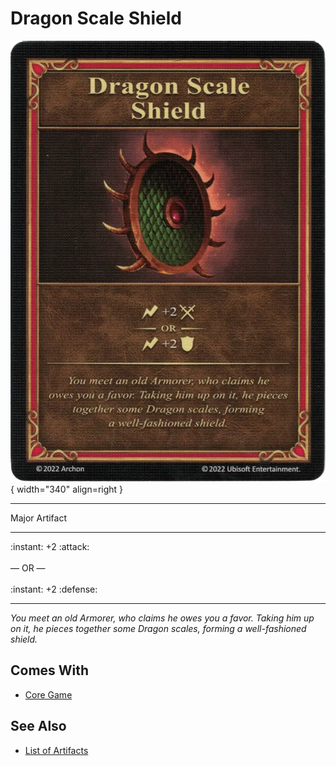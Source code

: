 # Dragon Scale Shield

![Dragon Scale Shield](../assets/artifacts_major-dragon_scale_shield.webp){ width="340" align=right }
___
Major Artifact
___
:instant: +2 :attack:<br><br>— OR —<br><br>:instant: +2 :defense:
___
*You meet an old Armorer, who claims he owes you a favor. Taking him up on it, he pieces together some Dragon scales, forming a well-fashioned shield.*


## Comes With

- [Core Game](../content.md)


## See Also

- [List of Artifacts](../artifacts.md)
